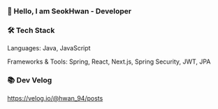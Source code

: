 ### 🌱 Hello, I am SeokHwan - Developer

### 🛠 Tech Stack

Languages: Java, JavaScript

Frameworks & Tools: Spring, React, Next.js, Spring Security, JWT, JPA

### 📚 Dev Velog
https://velog.io/@hwan_94/posts
